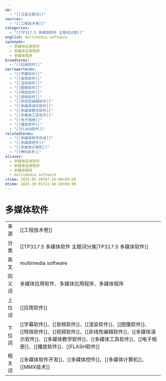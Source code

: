 ```yaml
---
up:
  - "[[汉语主题词]]"
sources:
  - "[[工程技术卷]]"
categories:
  - "[[TP317.5 多媒体软件 主题词分类]]"
english: multimedia software
synonyms:
  - 多媒体应用软件
  - 多媒体应用程序
  - 多媒体程序
broadterms:
  - "[[应用软件]]"
narrowerterms:
  - "[[字幕软件]]"
  - "[[音频软件]]"
  - "[[渲染软件]]"
  - "[[图像软件]]"
  - "[[特效软件]]"
  - "[[视频软件]]"
  - "[[非线性编辑软件]]"
  - "[[多媒体演示软件]]"
  - "[[多媒体教学软件]]"
  - "[[多媒体工具软件]]"
  - "[[电子相册]]"
  - "[[播放软件]]"
  - "[[FLASH软件]]"
relatedterms:
  - "[[多媒体软件开发]]"
  - "[[多媒体控件]]"
  - "[[多媒体计算机]]"
  - "[[MMX技术]]"
aliases:
  - 多媒体应用软件
  - 多媒体应用程序
  - 多媒体程序
  - multimedia software
ctime: 2025-02-28T07:58:09+08:00
mtime: 2025-10-01T11:40:28+08:00
---
```


# 多媒体软件

|   |   |
|---|---|
|来源|[[工程技术卷]]|
|分类|[[TP317.5 多媒体软件 主题词分类\|TP317.5 多媒体软件]]|
|英文|multimedia software|
|同义词|多媒体应用软件、多媒体应用程序、多媒体程序|
|上位词|[[应用软件]]|
|下位词|[[字幕软件]]、[[音频软件]]、[[渲染软件]]、[[图像软件]]、[[特效软件]]、[[视频软件]]、[[非线性编辑软件]]、[[多媒体演示软件]]、[[多媒体教学软件]]、[[多媒体工具软件]]、[[电子相册]]、[[播放软件]]、[[FLASH软件]]|
|相关词|[[多媒体软件开发]]、[[多媒体控件]]、[[多媒体计算机]]、[[MMX技术]]|
